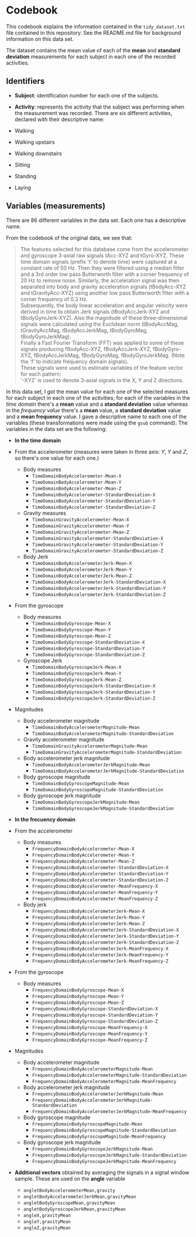# Codebook
This codebook explains the information contained in the `tidy_dataset.txt` file contained in this repository. See the README.md file for background information on this data set.  

The dataset contains the mean value of each of the **mean** and **standard deviation** measurements for each subject in each one of the recorded activities.

## Identifiers
- **Subject**: identification number for each one of the subjects.
- **Activity**: represents the activity that the subject was performing when the measurement was recorded. There are six different activities, declared with their descriptive name:  

- Walking
- Walking upstairs
- Walking downstairs
- Sitting
- Standing
- Laying  

## Variables (measurements)
There are 86 different variables in the data set. Each one has a descriptive name.  

From the codebook of the original data, we see that:  

>The features selected for this database come from the accelerometer and gyroscope 3-axial raw signals tAcc-XYZ and tGyro-XYZ. These time domain signals (prefix 't' to denote time) were captured at a constant rate of 50 Hz. Then they were filtered using a median filter and a 3rd order low pass Butterworth filter with a corner frequency of 20 Hz to remove noise. Similarly, the acceleration signal was then separated into body and gravity acceleration signals (tBodyAcc-XYZ and tGravityAcc-XYZ) using another low pass Butterworth filter with a corner frequency of 0.3 Hz.  
Subsequently, the body linear acceleration and angular velocity were derived in time to obtain Jerk signals (tBodyAccJerk-XYZ and tBodyGyroJerk-XYZ). Also the magnitude of these three-dimensional signals were calculated using the Euclidean norm (tBodyAccMag, tGravityAccMag, tBodyAccJerkMag, tBodyGyroMag, tBodyGyroJerkMag).  
Finally a Fast Fourier Transform (FFT) was applied to some of these signals producing fBodyAcc-XYZ, fBodyAccJerk-XYZ, fBodyGyro-XYZ, fBodyAccJerkMag, fBodyGyroMag, fBodyGyroJerkMag. (Note the 'f' to indicate frequency domain signals).  
These signals were used to estimate variables of the feature vector for each pattern:  
'-XYZ' is used to denote 3-axial signals in the X, Y and Z directions.  

In this data set, I got the mean value for each one of the selected measures for each subject in each one of the activities; for each of the variables in the _time domain_ there's a **mean** value and a **standard deviation** value whereas in the _frequency value_ there's a **mean** value, a **standard deviation** value and a **mean frequency** value. I gave a descriptive name to each one of the variables (these transformations were made using the `gsub` command). The variables in the data set are the following:  

- **In the time domain**
- From the accelerometer (measures were taken in three axis: *Y*, *Y* and *Z*, so there's one value for each one.)
  - Body measures
    - `TimeDomainBodyAccelerometer-Mean-X`                                  
    - `TimeDomainBodyAccelerometer-Mean-Y`                                  
    - `TimeDomainBodyAccelerometer-Mean-Z`                                  
    - `TimeDomainBodyAccelerometer-StandardDeviation-X`                     
    - `TimeDomainBodyAccelerometer-StandardDeviation-Y`                     
    - `TimeDomainBodyAccelerometer-StandardDeviation-Z`     
  - Gravity measures
    - `TimeDomainGravityAccelerometer-Mean-X`                               
    - `TimeDomainGravityAccelerometer-Mean-Y`                               
    - `TimeDomainGravityAccelerometer-Mean-Z`                               
    - `TimeDomainGravityAccelerometer-StandardDeviation-X`                  
    - `TimeDomainGravityAccelerometer-StandardDeviation-Y`                  
    - `TimeDomainGravityAccelerometer-StandardDeviation-Z`
  - Body Jerk
    - `TimeDomainBodyAccelerometerJerk-Mean-X`                              
    - `TimeDomainBodyAccelerometerJerk-Mean-Y`                              
    - `TimeDomainBodyAccelerometerJerk-Mean-Z`                              
    - `TimeDomainBodyAccelerometerJerk-StandardDeviation-X`                 
    - `TimeDomainBodyAccelerometerJerk-StandardDeviation-Y`                 
    - `TimeDomainBodyAccelerometerJerk-StandardDeviation-Z`
- From the gyroscope
  - Body measures
    - `TimeDomainBodyGyroscope-Mean-X`                                      
    - `TimeDomainBodyGyroscope-Mean-Y`                                      
    - `TimeDomainBodyGyroscope-Mean-Z`                                      
    - `TimeDomainBodyGyroscope-StandardDeviation-X`                         
    - `TimeDomainBodyGyroscope-StandardDeviation-Y`                         
    - `TimeDomainBodyGyroscope-StandardDeviation-Z`     
  - Gyroscope Jerk
    - `TimeDomainBodyGyroscopeJerk-Mean-X`                                  
    - `TimeDomainBodyGyroscopeJerk-Mean-Y`                                  
    - `TimeDomainBodyGyroscopeJerk-Mean-Z`                                  
    - `TimeDomainBodyGyroscopeJerk-StandardDeviation-X`                     
    - `TimeDomainBodyGyroscopeJerk-StandardDeviation-Y`                     
    - `TimeDomainBodyGyroscopeJerk-StandardDeviation-Z`
- Magnitudes
  - Body accelerometer magnitude
    - `TimeDomainBodyAccelerometerMagnitude-Mean`                           
    - `TimeDomainBodyAccelerometerMagnitude-StandardDeviation`
  - Gravity accelerometer magnitude
    - `TimeDomainGravityAccelerometerMagnitude-Mean`                        
    - `TimeDomainGravityAccelerometerMagnitude-StandardDeviation`
  - Body accelerometer jerk magnitude
    - `TimeDomainBodyAccelerometerJerkMagnitude-Mean`                       
    - `TimeDomainBodyAccelerometerJerkMagnitude-StandardDeviation`
  - Body gyroscope magnitude
    - `TimeDomainBodyGyroscopeMagnitude-Mean`                               
    - `TimeDomainBodyGyroscopeMagnitude-StandardDeviation`
  - Body gyroscope jerk magnitude
    - `TimeDomainBodyGyroscopeJerkMagnitude-Mean`                           
    - `TimeDomainBodyGyroscopeJerkMagnitude-StandardDeviation`  

- **In the frecuency domain**
- From the accelerometer
  - Body measures
    - `FrequencyDomainBodyAccelerometer-Mean-X`                        
    - `FrequencyDomainBodyAccelerometer-Mean-Y`                        
    - `FrequencyDomainBodyAccelerometer-Mean-Z`                        
    - `FrequencyDomainBodyAccelerometer-StandardDeviation-X`           
    - `FrequencyDomainBodyAccelerometer-StandardDeviation-Y`           
    - `FrequencyDomainBodyAccelerometer-StandardDeviation-Z`           
    - `FrequencyDomainBodyAccelerometer-MeanFrequency-X`               
    - `FrequencyDomainBodyAccelerometer-MeanFrequency-Y`               
    - `FrequencyDomainBodyAccelerometer-MeanFrequency-Z`   
  - Body jerk
    - `FrequencyDomainBodyAccelerometerJerk-Mean-X`                    
    - `FrequencyDomainBodyAccelerometerJerk-Mean-Y`                    
    - `FrequencyDomainBodyAccelerometerJerk-Mean-Z`                    
    - `FrequencyDomainBodyAccelerometerJerk-StandardDeviation-X`       
    - `FrequencyDomainBodyAccelerometerJerk-StandardDeviation-Y`       
    - `FrequencyDomainBodyAccelerometerJerk-StandardDeviation-Z`       
    - `FrequencyDomainBodyAccelerometerJerk-MeanFrequency-X`           
    - `FrequencyDomainBodyAccelerometerJerk-MeanFrequency-Y`           
    - `FrequencyDomainBodyAccelerometerJerk-MeanFrequency-Z`  
- From the gyroscope
  - Body measures  
    - `FrequencyDomainBodyGyroscope-Mean-X`                            
    - `FrequencyDomainBodyGyroscope-Mean-Y`                            
    - `FrequencyDomainBodyGyroscope-Mean-Z`                            
    - `FrequencyDomainBodyGyroscope-StandardDeviation-X`               
    - `FrequencyDomainBodyGyroscope-StandardDeviation-Y`               
    - `FrequencyDomainBodyGyroscope-StandardDeviation-Z`               
    - `FrequencyDomainBodyGyroscope-MeanFrequency-X`                   
    - `FrequencyDomainBodyGyroscope-MeanFrequency-Y`                   
    - `FrequencyDomainBodyGyroscope-MeanFrequency-Z`  
- Magnitudes
  - Body accelerometer magnitude
    - `FrequencyDomainBodyAccelerometerMagnitude-Mean`                 
    - `FrequencyDomainBodyAccelerometerMagnitude-StandardDeviation`    
    - `FrequencyDomainBodyAccelerometerMagnitude-MeanFrequency`   
  - Body accelerometer jerk magnitude
    - `FrequencyDomainBodyAccelerometerJerkMagnitude-Mean`             
    - `FrequencyDomainBodyAccelerometerJerkMagnitude-StandardDeviation`
    - `FrequencyDomainBodyAccelerometerJerkMagnitude-MeanFrequency`    
  - Body gyroscope magnitude
    - `FrequencyDomainBodyGyroscopeMagnitude-Mean`                     
    - `FrequencyDomainBodyGyroscopeMagnitude-StandardDeviation`        
    - `FrequencyDomainBodyGyroscopeMagnitude-MeanFrequency`     
  - Body gyroscope jerk magnitude
    - `FrequencyDomainBodyGyroscopeJerkMagnitude-Mean`                 
    - `FrequencyDomainBodyGyroscopeJerkMagnitude-StandardDeviation`    
    - `FrequencyDomainBodyGyroscopeJerkMagnitude-MeanFrequency`  

- **Additional vectors** obtained by averaging the signals in a signal window sample. These are used on the **angle** variable
    - `angletBodyAccelerometerMean,gravity`                                 
    - `angletBodyAccelerometerJerkMean,gravityMean`                         
    - `angletBodyGyroscopeMean,gravityMean`                                 
    - `angletBodyGyroscopeJerkMean,gravityMean`                             
    - `angleX,gravityMean`                                                  
    - `angleY,gravityMean`                                                  
    - `angleZ,gravityMean`
